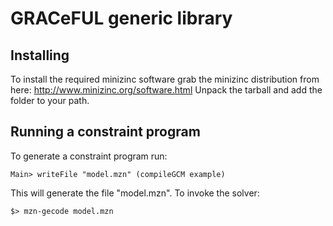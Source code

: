 # GRACeFUL generic library

## Installing
To install the required minizinc software grab
the minizinc distribution from here:
http://www.minizinc.org/software.html
Unpack the tarball and add the folder to your path.

## Running a constraint program
To generate a constraint program run:
```
Main> writeFile "model.mzn" (compileGCM example)
```
This will generate the file "model.mzn".
To invoke the solver:
```
$> mzn-gecode model.mzn
```
